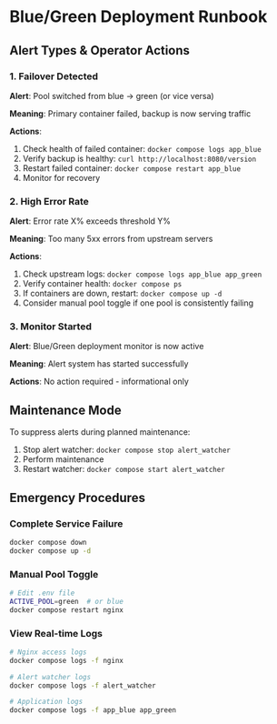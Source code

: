 # Blue/Green Deployment Runbook

## Alert Types & Operator Actions

### 1. Failover Detected
**Alert**: Pool switched from blue → green (or vice versa)

**Meaning**: Primary container failed, backup is now serving traffic

**Actions**:
1. Check health of failed container: `docker compose logs app_blue`
2. Verify backup is healthy: `curl http://localhost:8080/version`
3. Restart failed container: `docker compose restart app_blue`
4. Monitor for recovery

### 2. High Error Rate
**Alert**: Error rate X% exceeds threshold Y%

**Meaning**: Too many 5xx errors from upstream servers

**Actions**:
1. Check upstream logs: `docker compose logs app_blue app_green`
2. Verify container health: `docker compose ps`
3. If containers are down, restart: `docker compose up -d`
4. Consider manual pool toggle if one pool is consistently failing

### 3. Monitor Started
**Alert**: Blue/Green deployment monitor is now active

**Meaning**: Alert system has started successfully

**Actions**: No action required - informational only

## Maintenance Mode

To suppress alerts during planned maintenance:
1. Stop alert watcher: `docker compose stop alert_watcher`
2. Perform maintenance
3. Restart watcher: `docker compose start alert_watcher`

## Emergency Procedures

### Complete Service Failure
```bash
docker compose down
docker compose up -d
```

### Manual Pool Toggle
```bash
# Edit .env file
ACTIVE_POOL=green  # or blue
docker compose restart nginx
```

### View Real-time Logs
```bash
# Nginx access logs
docker compose logs -f nginx

# Alert watcher logs
docker compose logs -f alert_watcher

# Application logs
docker compose logs -f app_blue app_green
```

